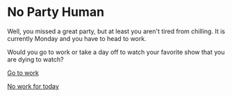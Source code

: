 # No Party Human

Well, you missed a great party, but at least you aren't tired from chilling. It is currently Monday and you have to head to work.

Would you go to work or take a day off to watch your favorite show that you are dying to watch?

[Go to work](work.md)

[No work for today](no-work.md)
